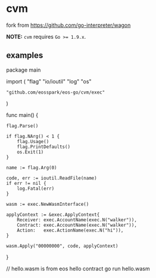 cvm
=====

fork from https://github.com/go-interpreter/wagon

**NOTE:** `cvm` requires `Go >= 1.9.x`.

## examples

package main

import (
	"flag"
	"io/ioutil"
	"log"
	"os"

	"github.com/eosspark/eos-go/cvm/exec"
)

func main() {

	flag.Parse()

	if flag.NArg() < 1 {
		flag.Usage()
		flag.PrintDefaults()
		os.Exit(1)
	}

	name := flag.Arg(0)

	code, err := ioutil.ReadFile(name)
	if err != nil {
		log.Fatal(err)
	}

	wasm := exec.NewWasmInterface()

	applyContext := &exec.ApplyContext{
		Receiver: exec.AccountName(exec.N("walker")),
		Contract: exec.AccountName(exec.N("walker")),
		Action:   exec.ActionName(exec.N("hi")),
	}

	wasm.Apply("00000000", code, applyContext)

}

// hello.wasm is from eos hello contract
go run hello.wasm 
